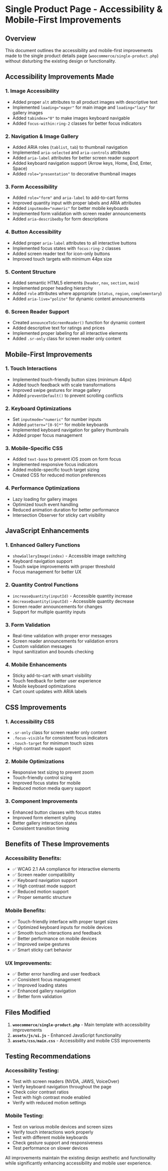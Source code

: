 # Single Product Page - Accessibility & Mobile-First Improvements

## Overview
This document outlines the accessibility and mobile-first improvements made to the single product details page (`woocommerce/single-product.php`) without disturbing the existing design or functionality.

## Accessibility Improvements Made

### 1. **Image Accessibility**
- Added proper `alt` attributes to all product images with descriptive text
- Implemented `loading="eager"` for main image and `loading="lazy"` for gallery images
- Added `tabindex="0"` to make images keyboard navigable
- Added `focus-within:ring-2` classes for better focus indicators

### 2. **Navigation & Image Gallery**
- Added ARIA roles (`tablist`, `tab`) to thumbnail navigation
- Implemented `aria-selected` and `aria-controls` attributes
- Added `aria-label` attributes for better screen reader support
- Added keyboard navigation support (Arrow keys, Home, End, Enter, Space)
- Added `role="presentation"` to decorative thumbnail images

### 3. **Form Accessibility**
- Added `role="form"` and `aria-label` to add-to-cart forms
- Improved quantity input with proper labels and ARIA attributes
- Added `inputmode="numeric"` for better mobile keyboards
- Implemented form validation with screen reader announcements
- Added `aria-describedby` for form descriptions

### 4. **Button Accessibility**
- Added proper `aria-label` attributes to all interactive buttons
- Implemented focus states with `focus:ring-2` classes
- Added screen reader text for icon-only buttons
- Improved touch targets with minimum 44px size

### 5. **Content Structure**
- Added semantic HTML5 elements (`header`, `nav`, `section`, `main`)
- Implemented proper heading hierarchy
- Added `role` attributes where appropriate (`status`, `region`, `complementary`)
- Added `aria-live="polite"` for dynamic content announcements

### 6. **Screen Reader Support**
- Created `announceToScreenReader()` function for dynamic content
- Added descriptive text for ratings and prices
- Implemented proper labeling for all interactive elements
- Added `.sr-only` class for screen reader only content

## Mobile-First Improvements

### 1. **Touch Interactions**
- Implemented touch-friendly button sizes (minimum 44px)
- Added touch feedback with scale transformations
- Improved swipe gestures for image gallery
- Added `preventDefault()` to prevent scrolling conflicts

### 2. **Keyboard Optimizations**
- Set `inputmode="numeric"` for number inputs
- Added `pattern="[0-9]*"` for mobile keyboards
- Implemented keyboard navigation for gallery thumbnails
- Added proper focus management

### 3. **Mobile-Specific CSS**
- Added `text-base` to prevent iOS zoom on form focus
- Implemented responsive focus indicators
- Added mobile-specific touch target sizing
- Created CSS for reduced motion preferences

### 4. **Performance Optimizations**
- Lazy loading for gallery images
- Optimized touch event handling
- Reduced animation duration for better performance
- Intersection Observer for sticky cart visibility

## JavaScript Enhancements

### 1. **Enhanced Gallery Functions**
- `showGalleryImage(index)` - Accessible image switching
- Keyboard navigation support
- Touch swipe improvements with proper threshold
- Focus management for better UX

### 2. **Quantity Control Functions**
- `increaseQuantity(inputId)` - Accessible quantity increase
- `decreaseQuantity(inputId)` - Accessible quantity decrease
- Screen reader announcements for changes
- Support for multiple quantity inputs

### 3. **Form Validation**
- Real-time validation with proper error messages
- Screen reader announcements for validation errors
- Custom validation messages
- Input sanitization and bounds checking

### 4. **Mobile Enhancements**
- Sticky add-to-cart with smart visibility
- Touch feedback for better user experience
- Mobile keyboard optimizations
- Cart count updates with ARIA labels

## CSS Improvements

### 1. **Accessibility CSS**
- `.sr-only` class for screen reader only content
- `.focus-visible` for consistent focus indicators
- `.touch-target` for minimum touch sizes
- High contrast mode support

### 2. **Mobile Optimizations**
- Responsive text sizing to prevent zoom
- Touch-friendly control sizing
- Improved focus states for mobile
- Reduced motion media query support

### 3. **Component Improvements**
- Enhanced button classes with focus states
- Improved form element styling
- Better gallery interaction states
- Consistent transition timing

## Benefits of These Improvements

### Accessibility Benefits:
- ✅ WCAG 2.1 AA compliance for interactive elements
- ✅ Screen reader compatibility
- ✅ Keyboard navigation support
- ✅ High contrast mode support
- ✅ Reduced motion support
- ✅ Proper semantic structure

### Mobile Benefits:
- ✅ Touch-friendly interface with proper target sizes
- ✅ Optimized keyboard inputs for mobile devices
- ✅ Smooth touch interactions and feedback
- ✅ Better performance on mobile devices
- ✅ Improved swipe gestures
- ✅ Smart sticky cart behavior

### UX Improvements:
- ✅ Better error handling and user feedback
- ✅ Consistent focus management
- ✅ Improved loading states
- ✅ Enhanced gallery navigation
- ✅ Better form validation

## Files Modified

1. **`woocommerce/single-product.php`** - Main template with accessibility improvements
2. **`assets/js/ui.js`** - Enhanced JavaScript functionality
3. **`assets/css/main.css`** - Accessibility and mobile CSS improvements

## Testing Recommendations

### Accessibility Testing:
- Test with screen readers (NVDA, JAWS, VoiceOver)
- Verify keyboard navigation throughout the page
- Check color contrast ratios
- Test with high contrast mode enabled
- Verify with reduced motion settings

### Mobile Testing:
- Test on various mobile devices and screen sizes
- Verify touch interactions work properly
- Test with different mobile keyboards
- Check gesture support and responsiveness
- Test performance on slower devices

All improvements maintain the existing design aesthetic and functionality while significantly enhancing accessibility and mobile user experience.
